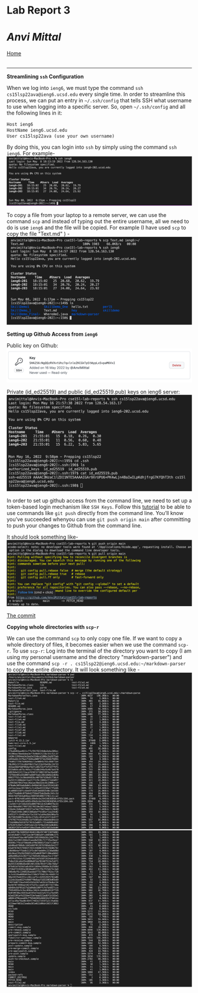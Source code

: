 # Lab Report 3
# *Anvi Mittal*

[Home](index.html)
<br />
<br />

***

**Streamlining `ssh` Configuration**

When we log into `ieng6`, we must type the command `ssh cs15lsp22ava@ieng6.ucsd.edu` every single time. In order to streamline this process, we can put an entry in `~/.ssh/config` that tells SSH what username to use when logging into a specific server. So, open `~/.ssh/config` and all the following lines in it:

```
Host ieng6
HostName ieng6.ucsd.edu
User cs15lsp22ava (use your own username)
```


By doing this, you can login into `ssh` by simply using the command `ssh ieng6`. For example-
![Image](ssh_ieng6.png)

To copy a file from your laptop to a remote server, we can use the command `scp` and instead of typing out the entire username, all we need to do is use `ieng6` and the file will be copied. 
For example (I have used `scp` to copy the file "Text.md" ) -
![Image](scp.png)

**Setting up Github Access from `ieng6`**

Public key on Github:
![Image](public.png)

Private (id_ed25519) and public (id_ed25519.pub) keys on ieng6 server:
![Image](private.png)

In order to set up github access from the command line, we need to set up a token-based login mechanism like `SSH Keys`. Follow this [tutorial](https://docs.github.com/en/authentication/connecting-to-github-with-ssh/adding-a-new-ssh-key-to-your-github-account)
to be able to use commands like `git push` directly from the command line. You’ll know you’ve succeeded whenyou can use `git push origin
main` after committing to push your changes to Github from the command line.

It should look something like-
![Image](github.png)

[The commit](https://github.com/AnviMittal/cse15l-lab-reports/commit/699c580f37b44dedf7fbc510587851047cee13e9)

**Copying whole directories with `scp-r`**

We can use the command `scp` to only copy one file. If we want to copy a whole directory of files, it becomes easier when we use the command `scp-r`. To use `scp-r`: Log into the terminal of the directory you want to copy (I am using my personal username and the directory "markdown-parser") and use the command `scp -r . cs15lsp22@ieng6.ucsd.edu:~/markdown-parser` to copy the entire directory. It will look something like - 
![Image](mark1.png)
![Image](mark2.png)